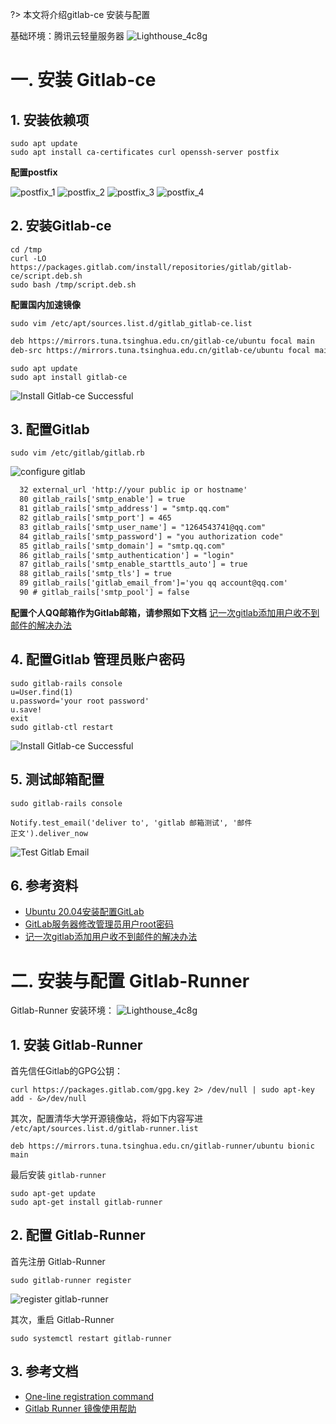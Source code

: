 ?> 本文将介绍gitlab-ce 安装与配置

基础环境：腾讯云轻量服务器
![Lighthouse_4c8g](./images/tencent-lighthouse-4c8g.png)


# 一. 安装 Gitlab-ce

## 1. 安装依赖项
```shell
sudo apt update
sudo apt install ca-certificates curl openssh-server postfix
```

**配置postfix**

![postfix_1](./images/postfix_1.png)
![postfix_2](./images/postfix_2.png)
![postfix_3](./images/postfix_3.png)
![postfix_4](./images/postfix_4.png)
## 2. 安装Gitlab-ce

```shell
cd /tmp
curl -LO https://packages.gitlab.com/install/repositories/gitlab/gitlab-ce/script.deb.sh
sudo bash /tmp/script.deb.sh
```

**配置国内加速镜像**

```shell
sudo vim /etc/apt/sources.list.d/gitlab_gitlab-ce.list
```

```txt
deb https://mirrors.tuna.tsinghua.edu.cn/gitlab-ce/ubuntu focal main
deb-src https://mirrors.tuna.tsinghua.edu.cn/gitlab-ce/ubuntu focal main
```

```shell
sudo apt update
sudo apt install gitlab-ce
```

![Install Gitlab-ce Successful](./images/install_gitlab_ce_successful.png)

## 3. 配置Gitlab

```shell
sudo vim /etc/gitlab/gitlab.rb
```

![configure gitlab](./images/gitlab_configurable.png)

```txt
  32 external_url 'http://your public ip or hostname'
  80 gitlab_rails['smtp_enable'] = true
  81 gitlab_rails['smtp_address'] = "smtp.qq.com"
  82 gitlab_rails['smtp_port'] = 465
  83 gitlab_rails['smtp_user_name'] = "1264543741@qq.com"
  84 gitlab_rails['smtp_password'] = "you authorization code"
  85 gitlab_rails['smtp_domain'] = "smtp.qq.com"
  86 gitlab_rails['smtp_authentication'] = "login"
  87 gitlab_rails['smtp_enable_starttls_auto'] = true
  88 gitlab_rails['smtp_tls'] = true
  89 gitlab_rails['gitlab_email_from']='you qq account@qq.com'
  90 # gitlab_rails['smtp_pool'] = false
```

**配置个人QQ邮箱作为Gitlab邮箱，请参照如下文档**
[记一次gitlab添加用户收不到邮件的解决办法](https://cloud.tencent.com/developer/article/1111933)


## 4. 配置Gitlab 管理员账户密码

```shell
sudo gitlab-rails console
u=User.find(1)
u.password='your root password'
u.save!
exit
sudo gitlab-ctl restart
```

![Install Gitlab-ce Successful](./images/reset_root_password.png)

## 5. 测试邮箱配置

```shell
sudo gitlab-rails console

Notify.test_email('deliver to', 'gitlab 邮箱测试', '邮件
正文').deliver_now
```

![Test Gitlab Email](./images/configre_email.png)

## 6. 参考资料

- [Ubuntu 20.04安装配置GitLab](https://blog.csdn.net/qq_35844177/article/details/106876923)
- [GitLab服务器修改管理员用户root密码](https://blog.csdn.net/w544924116/article/details/118876468)
- [记一次gitlab添加用户收不到邮件的解决办法](https://cloud.tencent.com/developer/article/1111933)

# 二. 安装与配置 Gitlab-Runner

Gitlab-Runner 安装环境：
![Lighthouse_4c8g](./images/tencent-lighthouse-2c4g.png)
## 1. 安装 Gitlab-Runner

首先信任Gitlab的GPG公钥：

```shell
curl https://packages.gitlab.com/gpg.key 2> /dev/null | sudo apt-key add - &>/dev/null
```

其次，配置清华大学开源镜像站，将如下内容写进 `/etc/apt/sources.list.d/gitlab-runner.list`

```shell
deb https://mirrors.tuna.tsinghua.edu.cn/gitlab-runner/ubuntu bionic main
```

最后安装 `gitlab-runner`

```shell
sudo apt-get update
sudo apt-get install gitlab-runner
```

## 2. 配置 Gitlab-Runner

首先注册 Gitlab-Runner

```shell
sudo gitlab-runner register
```

![register gitlab-runner](./images/gitlab-runner-register.png)

其次，重启 Gitlab-Runner

```shell
sudo systemctl restart gitlab-runner
```
## 3. 参考文档

- [One-line registration command](https://docs.gitlab.com/runner/register/)
- [Gitlab Runner 镜像使用帮助](https://mirrors.tuna.tsinghua.edu.cn/help/gitlab-runner/)